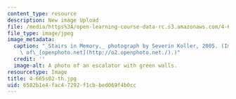 ```yaml
---
content_type: resource
description: New image Upload
file: /media/https%3A/open-learning-course-data-rc.s3.amazonaws.com/4-665-contemporary-architecture-and-critical-debate-spring-2002/6582b1e4fac47292f1cbbed069f4b0cc_4-665s02-th.jpg
file_type: image/jpeg
image_metadata:
  caption: "_Stairs in Memory,_ photograph by Severin Koller, 2005. (Image courtesy\
    \ of\_[openphoto.net](http://o2.openphoto.net./).)"
  credit: ''
  image-alt: A photo of an escalator with green walls.
resourcetype: Image
title: 4-665s02-th.jpg
uid: 6582b1e4-fac4-7292-f1cb-bed069f4b0cc
---
```

